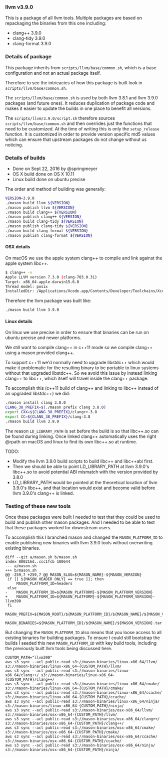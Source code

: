 ### llvm v3.9.0

This is a package of all llvm tools. Multiple packages are based on repackaging the binaries from this one including:

  - clang++ 3.9.0
  - clang-tidy 3.9.0
  - clang-format 3.9.0

### Details of package

This package inherits from `scripts/llvm/base/common.sh`, which is a base configuration and not an actual package itself.

Therefore to see the intricacies of how this package is built look in `scripts/llvm/base/common.sh`.

The `scripts/llvm/base/common.sh` is used by both llvm 3.8.1 and llvm 3.9.0 packages (and future ones). It reduces duplication of package code and makes it easier to update the builds in one place to benefit all versions.

The `scripts/llvm/3.9.0/script.sh` therefore sources `scripts/llvm/base/common.sh` and then overrides just the functions that need to be customized. At the time of writing this is only the `setup_release` function. It is customized in order to provide version specific md5 values which can ensure that upstream packages do not change without us noticing.

### Details of builds

 - Done on Sept 22, 2016 by @springmeyer
 - OS X build done on OS X 10.11
 - Linux build done on ubuntu precise

The order and method of building was generally:

```sh
VERSION=3.9.0
./mason build llvm ${VERSION}
./mason publish llvm ${VERSION}
./mason build clang++ ${VERSION}
./mason publish clang++ ${VERSION}
./mason build clang-tidy ${VERSION}
./mason publish clang-tidy ${VERSION}
./mason build clang-format ${VERSION}
./mason publish clang-format ${VERSION}
```

#### OSX details

On macOS we use the apple system clang++ to compile and link against the apple system libc++.

```sh
$ clang++ -v
Apple LLVM version 7.3.0 (clang-703.0.31)
Target: x86_64-apple-darwin15.6.0
Thread model: posix
InstalledDir: /Applications/Xcode.app/Contents/Developer/Toolchains/XcodeDefault.xctoolchain/usr/bin
```

Therefore the llvm package was built like:

```sh
./mason build llvm 3.9.0
```

#### Linux details

On linux we use precise in order to ensure that binaries can be run on ubuntu precise and newer platforms.

We still want to compile clang++ in c++11 mode so we compile clang++ using a mason provided clang++.

To support c++11 we'd normally need to upgrade libstdc++ which would make it problematic for the resulting binary to be portable to linux systems without that upgraded libstdc++. So we avoid this issue by instead linking clang++ to libc++, which itself will travel inside the clang++ package.

To accomplish this (c++11 build of clang++ and linking to libc++ instead of an upgraded libstdc++) we did:

```sh
./mason install clang 3.8.0
CLANG_38_PREFIX=$(./mason prefix clang 3.8.0)
export CXX=${CLANG_38_PREFIX}/clang++-3.8
export CC=${CLANG_38_PREFIX}/clang-3.8
./mason build llvm 3.9.0
```

The reason `LD_LIBRARY_PATH` is set before the build is so that libc++.so can be found during linking. Once linked clang++ automatically uses the right @rpath on macOS and linux to find its own libc++.so at runtime.

TODO:

 - Modify the llvm 3.9.0 build scripts to build libc++ and libc++abi first.
 - Then we should be able to point LD_LIBRARY_PATH at llvm 3.9.0's libc++.so to avoid potential ABI mismatch with the version provided by 3.8.0
 - LD_LIBRARY_PATH would be pointed at the theoretical location of llvm 3.9.0's libc++, and that location would exist and become valid before llvm 3.9.0's clang++ is linked.


### Testing of these new tools

Once these packages were built I needed to test that they could be used to build and publish other mason packages. And I needed to be able to test that these packages worked for downstream users.

To accomplish this I branched mason and changed the `MASON_PLATFORM_ID` to enable publishing new binaries with llvm 3.9.0 tools without overwriting existing binaries.

```
diff --git a/mason.sh b/mason.sh
index 800216d..ccc1fcb 100644
--- a/mason.sh
+++ b/mason.sh
@@ -259,7 +259,7 @@ MASON_SLUG=${MASON_NAME}-${MASON_VERSION}
 if [[ ${MASON_HEADER_ONLY} == true ]]; then
     MASON_PLATFORM_ID=headers
 else
-    MASON_PLATFORM_ID=${MASON_PLATFORM}-${MASON_PLATFORM_VERSION}
+    MASON_PLATFORM_ID=${MASON_PLATFORM}-${MASON_PLATFORM_VERSION}-llvm390
 fi
 MASON_PREFIX=${MASON_ROOT}/${MASON_PLATFORM_ID}/${MASON_NAME}/${MASON_VERSION}
 MASON_BINARIES=${MASON_PLATFORM_ID}/${MASON_NAME}/${MASON_VERSION}.tar.gz
```

But changing the `MASON_PLATFORM_ID` also means that you loose access to all existing binaries for building packages. To ensure I could still bootstrap the builds I seeded this new `MASON_PLATFORM_ID` with key build tools, including the previously built llvm tools being discussed here.

```
CUSTOM_PATH="llvm390"
aws s3 sync --acl public-read s3://mason-binaries/linux-x86_64/llvm/ s3://mason-binaries/linux-x86_64-{CUSTOM_PATH}/llvm/
aws s3 sync --acl public-read s3://mason-binaries/linux-x86_64/clang++/ s3://mason-binaries/linux-x86_64-{CUSTOM_PATH}/clang++/
aws s3 sync --acl public-read s3://mason-binaries/linux-x86_64/cmake/ s3://mason-binaries/linux-x86_64-{CUSTOM_PATH}/cmake/
aws s3 sync --acl public-read s3://mason-binaries/linux-x86_64/ccache/ s3://mason-binaries/linux-x86_64-{CUSTOM_PATH}/ccache/
aws s3 sync --acl public-read s3://mason-binaries/linux-x86_64/ninja/ s3://mason-binaries/linux-x86_64-{CUSTOM_PATH}/ninja/
aws s3 sync --acl public-read s3://mason-binaries/osx-x86_64/llvm/ s3://mason-binaries/osx-x86_64-{CUSTOM_PATH}/llvm/
aws s3 sync --acl public-read s3://mason-binaries/osx-x86_64/clang++/ s3://mason-binaries/osx-x86_64-{CUSTOM_PATH}/clang++/
aws s3 sync --acl public-read s3://mason-binaries/osx-x86_64/cmake/ s3://mason-binaries/osx-x86_64-{CUSTOM_PATH}/cmake/
aws s3 sync --acl public-read s3://mason-binaries/osx-x86_64/ccache/ s3://mason-binaries/osx-x86_64-{CUSTOM_PATH}/ccache/
aws s3 sync --acl public-read s3://mason-binaries/osx-x86_64/ninja/ s3://mason-binaries/osx-x86_64-{CUSTOM_PATH}/ninja/
```
